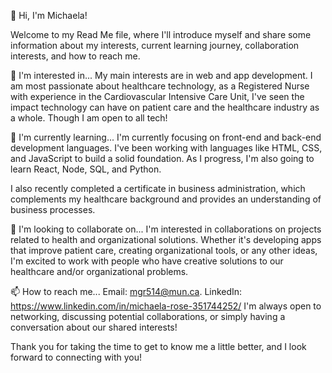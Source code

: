 👋 Hi, I'm Michaela!

Welcome to my Read Me file, where I'll introduce myself and share some information about my interests, current learning journey, collaboration interests, 
and how to reach me.

👀 I'm interested in...
My main interests are in web and app development. I am most passionate about healthcare technology, as a Registered Nurse with experience in the Cardiovascular Intensive Care Unit, I've seen the impact technology can have on patient care and the healthcare industry as a whole. Though I am open to all tech! 


🌱 I'm currently learning...
I'm currently focusing on front-end and back-end development languages. I've been working with languages like HTML, CSS, and JavaScript to build a solid foundation. As I progress, I'm also going to learn React, Node, SQL, and Python.

I also recently completed a certificate in business administration, which complements my healthcare background and provides an understanding of business processes.

💞️ I'm looking to collaborate on...
I'm interested in collaborations on projects related to health and organizational solutions. Whether it's developing apps that improve patient care, creating organizational tools, or any other ideas, I'm excited to work with people who have creative solutions to our healthcare and/or organizational problems.

📫 How to reach me...
Email: mgr514@mun.ca.
LinkedIn: https://www.linkedin.com/in/michaela-rose-351744252/
I'm always open to networking, discussing potential collaborations, or simply having a conversation about our shared interests!

Thank you for taking the time to get to know me a little better, and I look forward to connecting with you!

<!---
mgr514/mgr514 is a ✨ special ✨ repository because its `README.md` (this file) appears on your GitHub profile.
You can click the Preview link to take a look at your changes.
--->
